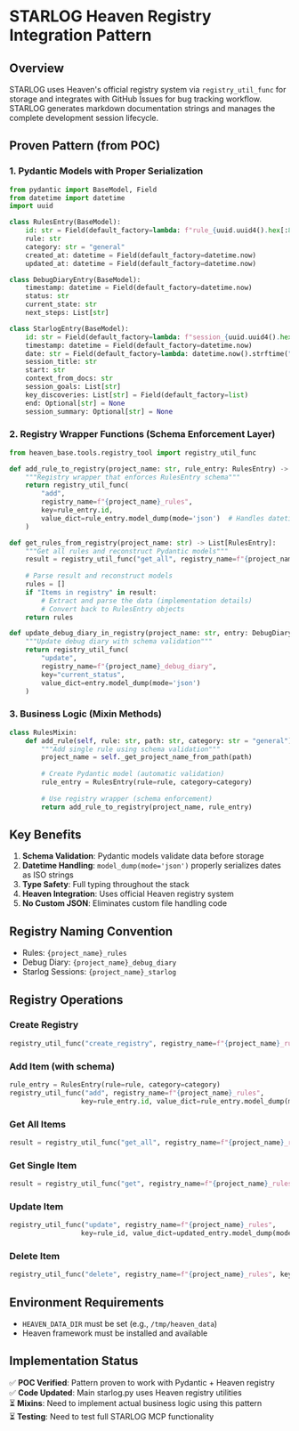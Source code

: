 # STARLOG Heaven Registry Integration Pattern

## Overview

STARLOG uses Heaven's official registry system via `registry_util_func` for storage and integrates with GitHub Issues for bug tracking workflow. STARLOG generates markdown documentation strings and manages the complete development session lifecycle.

## Proven Pattern (from POC)

### 1. Pydantic Models with Proper Serialization

```python
from pydantic import BaseModel, Field
from datetime import datetime
import uuid

class RulesEntry(BaseModel):
    id: str = Field(default_factory=lambda: f"rule_{uuid.uuid4().hex[:8]}")
    rule: str
    category: str = "general"
    created_at: datetime = Field(default_factory=datetime.now)
    updated_at: datetime = Field(default_factory=datetime.now)

class DebugDiaryEntry(BaseModel):
    timestamp: datetime = Field(default_factory=datetime.now)
    status: str
    current_state: str
    next_steps: List[str]

class StarlogEntry(BaseModel):
    id: str = Field(default_factory=lambda: f"session_{uuid.uuid4().hex[:8]}")
    timestamp: datetime = Field(default_factory=datetime.now)
    date: str = Field(default_factory=lambda: datetime.now().strftime("%Y-%m-%d"))
    session_title: str
    start: str
    context_from_docs: str
    session_goals: List[str]
    key_discoveries: List[str] = Field(default_factory=list)
    end: Optional[str] = None
    session_summary: Optional[str] = None
```

### 2. Registry Wrapper Functions (Schema Enforcement Layer)

```python
from heaven_base.tools.registry_tool import registry_util_func

def add_rule_to_registry(project_name: str, rule_entry: RulesEntry) -> str:
    """Registry wrapper that enforces RulesEntry schema"""
    return registry_util_func(
        "add",
        registry_name=f"{project_name}_rules",
        key=rule_entry.id,
        value_dict=rule_entry.model_dump(mode='json')  # Handles datetime serialization
    )

def get_rules_from_registry(project_name: str) -> List[RulesEntry]:
    """Get all rules and reconstruct Pydantic models"""
    result = registry_util_func("get_all", registry_name=f"{project_name}_rules")
    
    # Parse result and reconstruct models
    rules = []
    if "Items in registry" in result:
        # Extract and parse the data (implementation details)
        # Convert back to RulesEntry objects
    return rules

def update_debug_diary_in_registry(project_name: str, entry: DebugDiaryEntry) -> str:
    """Update debug diary with schema validation"""
    return registry_util_func(
        "update",
        registry_name=f"{project_name}_debug_diary",
        key="current_status",
        value_dict=entry.model_dump(mode='json')
    )
```

### 3. Business Logic (Mixin Methods)

```python
class RulesMixin:
    def add_rule(self, rule: str, path: str, category: str = "general") -> str:
        """Add single rule using schema validation"""
        project_name = self._get_project_name_from_path(path)
        
        # Create Pydantic model (automatic validation)
        rule_entry = RulesEntry(rule=rule, category=category)
        
        # Use registry wrapper (schema enforcement)
        return add_rule_to_registry(project_name, rule_entry)
```

## Key Benefits

1. **Schema Validation**: Pydantic models validate data before storage
2. **Datetime Handling**: `model_dump(mode='json')` properly serializes dates as ISO strings
3. **Type Safety**: Full typing throughout the stack
4. **Heaven Integration**: Uses official Heaven registry system
5. **No Custom JSON**: Eliminates custom file handling code

## Registry Naming Convention

- Rules: `{project_name}_rules`
- Debug Diary: `{project_name}_debug_diary` 
- Starlog Sessions: `{project_name}_starlog`

## Registry Operations

### Create Registry
```python
registry_util_func("create_registry", registry_name=f"{project_name}_rules")
```

### Add Item (with schema)
```python
rule_entry = RulesEntry(rule=rule, category=category)
registry_util_func("add", registry_name=f"{project_name}_rules", 
                  key=rule_entry.id, value_dict=rule_entry.model_dump(mode='json'))
```

### Get All Items
```python
result = registry_util_func("get_all", registry_name=f"{project_name}_rules")
```

### Get Single Item
```python
result = registry_util_func("get", registry_name=f"{project_name}_rules", key=rule_id)
```

### Update Item
```python
registry_util_func("update", registry_name=f"{project_name}_rules",
                  key=rule_id, value_dict=updated_entry.model_dump(mode='json'))
```

### Delete Item
```python
registry_util_func("delete", registry_name=f"{project_name}_rules", key=rule_id)
```

## Environment Requirements

- `HEAVEN_DATA_DIR` must be set (e.g., `/tmp/heaven_data`)
- Heaven framework must be installed and available

## Implementation Status

✅ **POC Verified**: Pattern proven to work with Pydantic + Heaven registry  
✅ **Code Updated**: Main starlog.py uses Heaven registry utilities  
⏳ **Mixins**: Need to implement actual business logic using this pattern  
⏳ **Testing**: Need to test full STARLOG MCP functionality